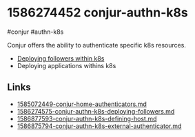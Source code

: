 # 1586274452 conjur-authn-k8s
#conjur #authn-k8s

Conjur offers the ability to authenticate specific k8s resources.
- [Deploying followers within k8s](1586274575-conjur-authn-k8s-deploying-followers.md)
- Deploying applications withins k8s

## Links
- [1585072449-conjur-home-authenticators.md](1585072449-conjur-home-authenticators.md)
- [1586274575-conjur-authn-k8s-deploying-followers.md](1586274575-conjur-authn-k8s-deploying-followers.md)
- [1586877593-conjur-authn-k8s-defining-host.md](1586877593-conjur-authn-k8s-defining-host.md)
- [1586875794-conjur-authn-k8s-external-authenticator.md](1586875794-conjur-authn-k8s-external-authenticator.md)
